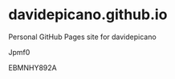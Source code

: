 # davidepicano.github.io
Personal GitHub Pages site for davidepicano










































Jpmf0

EBMNHY892A
